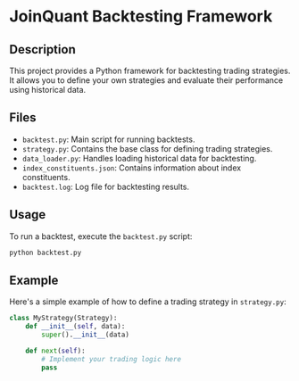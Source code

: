 # JoinQuant Backtesting Framework

## Description

This project provides a Python framework for backtesting trading strategies. It allows you to define your own strategies and evaluate their performance using historical data.

## Files

*   `backtest.py`: Main script for running backtests.
*   `strategy.py`: Contains the base class for defining trading strategies.
*   `data_loader.py`: Handles loading historical data for backtesting.
*   `index_constituents.json`: Contains information about index constituents.
*   `backtest.log`: Log file for backtesting results.

## Usage

To run a backtest, execute the `backtest.py` script:

```bash
python backtest.py
```

## Example

Here's a simple example of how to define a trading strategy in `strategy.py`:

```python
class MyStrategy(Strategy):
    def __init__(self, data):
        super().__init__(data)

    def next(self):
        # Implement your trading logic here
        pass
```